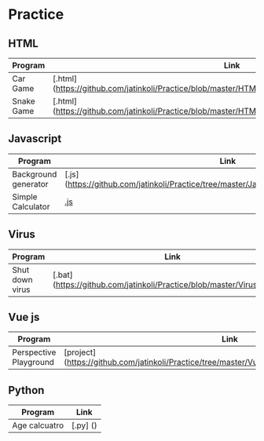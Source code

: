 # Practice

## HTML
Program | Link
-- | --
Car Game | [.html] (https://github.com/jatinkoli/Practice/blob/master/HTML/Car%20Game/car%20game.html)
Snake Game | [.html] (https://github.com/jatinkoli/Practice/blob/master/HTML/Snake%20Game/Snake%20game.html)

## Javascript
Program | Link
-- | --
Background generator | [.js] (https://github.com/jatinkoli/Practice/tree/master/Javascript/Background%20generator)
Simple Calculator  | [.js](https://github.com/jatinkoli/Practice/tree/master/Javascript/Simple%20Calculator%20using%20HTML%2C%20CSS%2CJS)

## Virus
Program | Link
-- | --
Shut down virus | [.bat] (https://github.com/jatinkoli/Practice/blob/master/Virus/love.bat)

## Vue js
Program | Link
-- | --
Perspective Playground | [project] (https://github.com/jatinkoli/Practice/tree/master/Vue%20js/Perspective%20Playground)

## Python
Program | Link
-- | --
Age calcuatro | [.py] ()